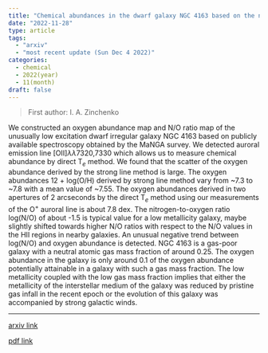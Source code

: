 ```yaml
---
title: "Chemical abundances in the dwarf galaxy NGC 4163 based on the nebular and auroral emission lines"
date: "2022-11-28"
type: article
tags:
  - "arxiv"
  - "most recent update (Sun Dec 4 2022)"
categories:
  - chemical
  - 2022(year)
  - 11(month)
draft: false
---
```


> First author: I. A. Zinchenko

 We constructed an oxygen abundance map and N/O ratio map of the unusually low
excitation dwarf irregular galaxy NGC 4163 based on publicly available
spectroscopy obtained by the MaNGA survey. We detected auroral emission line
[OII]$\lambda\lambda$7320,7330 which allows us to measure chemical abundance by
direct T$_e$ method. We found that the scatter of the oxygen abundance derived
by the strong line method is large. The oxygen abundances 12 + log(O/H) derived
by strong line method vary from ~7.3 to ~7.8 with a mean value of ~7.55. The
oxygen abundances derived in two apertures of 2 arcseconds by the direct T$_e$
method using our measurements of the O$^+$ auroral line is about 7.8 dex. The
nitrogen-to-oxygen ratio log(N/O) of about -1.5 is typical value for a low
metallicity galaxy, maybe slightly shifted towards higher N/O ratios with
respect to the N/O values in the HII regions in nearby galaxies. An unusual
negative trend between log(N/O) and oxygen abundance is detected. NGC 4163 is a
gas-poor galaxy with a neutral atomic gas mass fraction of around 0.25. The
oxygen abundance in the galaxy is only around 0.1 of the oxygen abundance
potentially attainable in a galaxy with such a gas mass fraction. The low
metallicity coupled with the low gas mass fraction implies that either the
metallicity of the interstellar medium of the galaxy was reduced by pristine
gas infall in the recent epoch or the evolution of this galaxy was accompanied
by strong galactic winds.

---
[arxiv link](http://arxiv.org/abs/2211.15710v1)

[pdf link](http://arxiv.org/pdf/2211.15710v1)